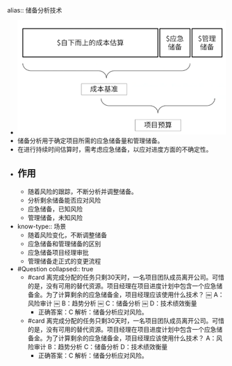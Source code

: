 alias:: 储备分析技术

- ![image.png](../assets/image_1747794150542_0.png)
- 储备分析用于确定项目所需的应急储备量和管理储备。
- 在进行持续时间估算时，需考虑应急储备，以应对进度方面的不确定性。
- ## 作用
	- 随着风险的跟踪，不断分析并调整储备。
	- 分析剩余储备能否应对风险
	- 应急储备，已知风险
	- 管理储备，未知风险
- know-type:: 场景
	- 随着风险变化，不断调整储备
	- 应急储备和管理储备的区别
	- 应急储备项目经理审批
	- 管理储备走正式的变更流程
- #Question
  collapsed:: true
	- #card 离完成分配的任务只剩30天时，一名项目团队成员离开公司。可惜的是，没有可用的替代资源。项目经理在项目进度计划中包含一个应急储备金。为了计算剩余的应急储备金，项目经理应该使用什么技术？
	  ￼ A：风险审计
	  ￼ B：趋势分析
	  ￼ C：储备分析
	  ￼ D：技术绩效衡量
		- 正确答案：C
		  解析：储备分析应对风险。
	- #card 离完成分配的任务只剩30天时，一名项目团队成员离开公司。可惜的是，没有可用的替代资源。项目经理在项目进度计划中包含一个应急储备金。为了计算剩余的应急储备金，项目经理应该使用什么技术？
	  A：风险审计
	  B：趋势分析
	  C：储备分析
	  D：技术绩效衡量
		- 正确答案：C
		  解析：储备分析应对风险。
